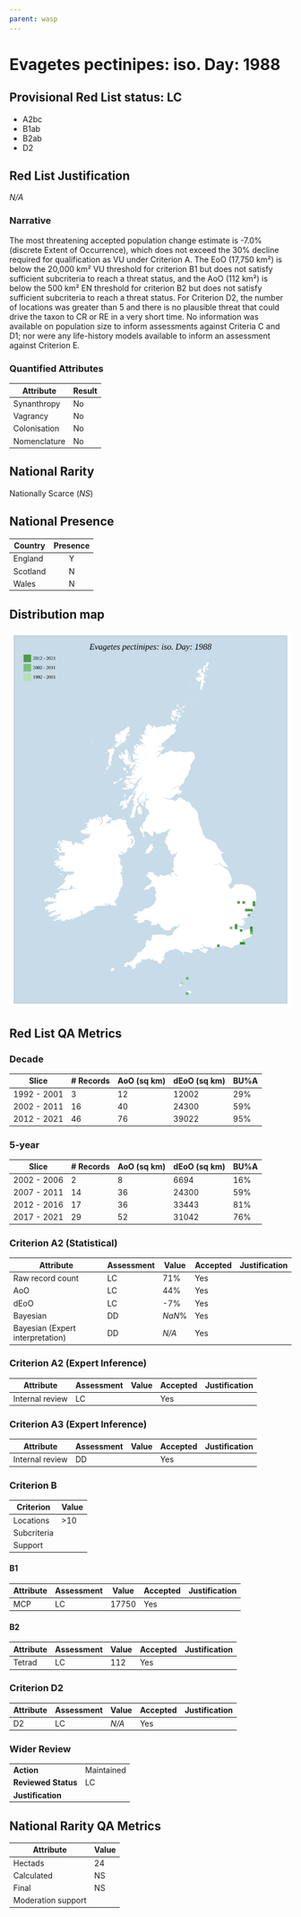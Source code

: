 ```yaml
---
parent: wasp
---
```


# Evagetes pectinipes: iso. Day: 1988

## Provisional Red List status: LC
- A2bc
- B1ab
- B2ab
- D2

## Red List Justification
*N/A*

### Narrative


The most threatening accepted population change estimate is -7.0% (discrete Extent of Occurrence), which does not exceed the 30% decline required for qualification as VU under Criterion A. The EoO (17,750 km²) is below the 20,000 km² VU threshold for criterion B1 but does not satisfy sufficient subcriteria to reach a threat status, and the AoO (112 km²) is below the 500 km² EN threshold for criterion B2 but does not satisfy sufficient subcriteria to reach a threat status. For Criterion D2, the number of locations was greater than 5 and there is no plausible threat that could drive the taxon to CR or RE in a very short time. No information was available on population size to inform assessments against Criteria C and D1; nor were any life-history models available to inform an assessment against Criterion E.

### Quantified Attributes
|Attribute|Result|
|---|---|
|Synanthropy|No|
|Vagrancy|No|
|Colonisation|No|
|Nomenclature|No|


## National Rarity
Nationally Scarce (*NS*)

## National Presence
|Country|Presence
|---|:-:|
|England|Y|
|Scotland|N|
|Wales|N|


## Distribution map
![](../map/493.svg)

## Red List QA Metrics
### Decade
| Slice | # Records | AoO (sq km) | dEoO (sq km) |BU%A |
|---|---|---|---|---|
|1992 - 2001|3|12|12002|29%|
|2002 - 2011|16|40|24300|59%|
|2012 - 2021|46|76|39022|95%|

### 5-year
| Slice | # Records | AoO (sq km) | dEoO (sq km) |BU%A |
|---|---|---|---|---|
|2002 - 2006|2|8|6694|16%|
|2007 - 2011|14|36|24300|59%|
|2012 - 2016|17|36|33443|81%|
|2017 - 2021|29|52|31042|76%|

### Criterion A2 (Statistical)
|Attribute|Assessment|Value|Accepted|Justification
|---|---|---|---|---|
|Raw record count|LC|71%|Yes||
|AoO|LC|44%|Yes||
|dEoO|LC|-7%|Yes||
|Bayesian|DD|*NaN*%|Yes||
|Bayesian (Expert interpretation)|DD|*N/A*|Yes||

### Criterion A2 (Expert Inference)
|Attribute|Assessment|Value|Accepted|Justification
|---|---|---|---|---|
|Internal review|LC||Yes||

### Criterion A3 (Expert Inference)
|Attribute|Assessment|Value|Accepted|Justification
|---|---|---|---|---|
|Internal review|DD||Yes||

### Criterion B
|Criterion| Value|
|---|---|
|Locations|>10|
|Subcriteria||
|Support||

#### B1
|Attribute|Assessment|Value|Accepted|Justification
|---|---|---|---|---|
|MCP|LC|17750|Yes||

#### B2
|Attribute|Assessment|Value|Accepted|Justification
|---|---|---|---|---|
|Tetrad|LC|112|Yes||

### Criterion D2
|Attribute|Assessment|Value|Accepted|Justification
|---|---|---|---|---|
|D2|LC|*N/A*|Yes||

### Wider Review
|  |  |
|---|---|
|**Action**|Maintained|
|**Reviewed Status**|LC|
|**Justification**||

## National Rarity QA Metrics
|Attribute|Value|
|---|---|
|Hectads|24|
|Calculated|NS|
|Final|NS|
|Moderation support||
